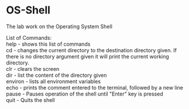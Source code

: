 # OS-Shell
The lab work on the Operating System Shell

List of Commands:  
help - shows this list of commands  
cd <directory> - changes the current directory to the destination directory given. If there is no directory argument given it will print the current working directory.  
clr - clears the screen  
dir <directory> - list the content of the directory given  
environ - lists all environment variables  
echo <comment> - prints the comment entered to the terminal, followed by a new line  
pause - Pauses operation of the shell until "Enter" key is pressed  
quit - Quits the shell  
